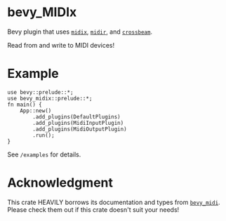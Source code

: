 # bevy_MIDIx
Bevy plugin that uses [`midix`](https://crates.io/crates/midix),
[`midir`](https://github.com/Boddlnagg/midir), and [`crossbeam`](https://github.com/crossbeam-rs/crossbeam).

Read from and write to MIDI devices!

# Example
```rust, no_run
use bevy::prelude::*;
use bevy_midix::prelude::*;
fn main() {
    App::new()
        .add_plugins(DefaultPlugins)
        .add_plugins(MidiInputPlugin)
        .add_plugins(MidiOutputPlugin)
        .run();
}
```

See `/examples` for details.


# Acknowledgment

This crate HEAVILY borrows its documentation and types
from [`bevy_midi`](https://github.com/BlackPhlox/bevy_midi). Please
check them out if this crate doesn't suit your needs!
